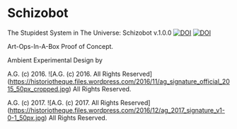 # Schizobot

The Stupidest System in The Universe: Schizobot v.1.0.0
[![DOI](https://zenodo.org/badge/DOI/10.5281/zenodo.157388.svg)](https://doi.org/10.5281/zenodo.157388)
[![DOI](https://zenodo.org/badge/DOI/10.5281/zenodo.224014.svg)](https://doi.org/10.5281/zenodo.224014)


Art-Ops-In-A-Box Proof of Concept.


Ambient Experimental Design by


A.G. (c) 2016. ![A.G. (c) 2016. All Rights Reserved]
(https://historiotheque.files.wordpress.com/2016/11/ag_signature_official_2015_50px_cropped.jpg) All Rights Reserved.


A.G. (c) 2017. ![A.G. (c) 2017. All Rights Reserved]
(https://historiotheque.files.wordpress.com/2016/12/ag_2017_signature_v1-0-1_50px.jpg) All Rights Reserved.

